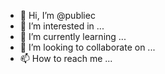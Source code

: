 - 👋 Hi, I’m @publiec
- 👀 I’m interested in ...
- 🌱 I’m currently learning ...
- 💞️ I’m looking to collaborate on ...
- 📫 How to reach me ...

<!---
publiec/publiec is a ✨ special ✨ repository because its `README.md` (this file) appears on your GitHub profile.
You can click the Preview link to take a look at your changes.
--->
